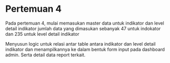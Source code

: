 # Pertemuan 4

Pada pertemuan 4, mulai memasukan master data untuk indikator dan level detail indikator
jumlah data yang dimasukan sebanyak 47 untuk indokator dan 235 untuk level detail indikator

Menyusun logic untuk relasi antar table antara indikator dan level detail indikator dan menampilkannya ke dalam bentuk form input pada dashboard admin. Serta detail data report terkait.